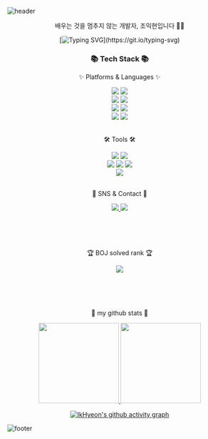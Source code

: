 <!--![header](https://capsule-render.vercel.app/api?type=waving&color=0:89f7fe,100:66a6ff&fontColor=FFFFFF&height=250&text=UU's%20GitHub&fontAlign=50&fontAlignY=40&animation=fadeIn&desc=welcome%20my%20GitHub)-->

![header](https://capsule-render.vercel.app/api?type=waving&color=0:96fbc4,100:f9f586&height=250&text=IkHeyon's%20GitHub&fontAlign=50&fontAlignY=40&animation=fadeIn&desc=welcome%20my%20GitHub)

<p align="center"> 배우는 것을 멈추지 않는 개발자, 조익현입니다 👩‍💻</p>

<div align=center>
	
[![Typing SVG](https://readme-typing-svg.demolab.com?font=Caveat&size=50&duration=3000&pause=1000&color=96fbc4&center=true&vCenter=true&repeat=false&random=false&width=800&height=100&lines=Hello%2C+I'm+Back-End+Developer+CHO+IKHYEON+!)](https://git.io/typing-svg)
</div>

<div align=center>
	<h3>📚 Tech Stack 📚</h3>
	<p>✨ Platforms & Languages ✨</p>
</div>
<div align="center">
	<img src="https://img.shields.io/badge/Java-007396?style=flat&logo=Conda-Forge&logoColor=white" />
	<img src="https://img.shields.io/badge/Python-3776AB?style=flat&logo=Python&logoColor=white" />
	<br>
	<img src="https://img.shields.io/badge/Spring-6DB33F?style=flat&logo=Spring&logoColor=white" />
	<img src="https://img.shields.io/badge/SpringBoot-6DB33F?style=flat&logo=SpringBoot&logoColor=white" />
<!-- 	<img src="https://img.shields.io/badge/Mybatis-000000?style=flat&logo=Fluentd&logoColor=white" /> -->
	<br>
	<img src="https://img.shields.io/badge/MySQL-4479A1?style=flat&logo=MySQL&logoColor=white" />
	<img src="https://img.shields.io/badge/PostgreSQL-4169E1?style=flat&logo=PostgreSQL&logoColor=white" />
	<br>
	<img src="https://img.shields.io/badge/Apache Kafka-231F20?style=flat&logo=Apache-Kafka&logoColor=white" />
	<img src="https://img.shields.io/badge/Redis-DC382D?style=flat&logo=Redis&logoColor=white" />
</div>
<br>
<div align=center>
	<p>🛠 Tools 🛠</p>
</div>
<div align=center>
	<img src="https://img.shields.io/badge/Intellij-000000?style=flat&logo=intellijidea&logoColor=white" />
	<img src="https://img.shields.io/badge/Visual%20Studio%20Code-007ACC?style=flat&logo=VisualStudioCode&logoColor=white" />
	<br>
	<img src="https://img.shields.io/badge/AWS-232F3E?style=flat&logo=AmazonAWS&logoColor=white" />
	<img src="https://img.shields.io/badge/Git-F05032?style=flat&logo=Git&logoColor=white" />
	<img src="https://img.shields.io/badge/GitHub-181717?style=flat&logo=GitHub&logoColor=white" />
	<br>
	<img src="https://img.shields.io/badge/Notion-000000?style=flat&logo=Notion&logoColor=white" />
	
</div>
<br>
<div align=center>
	<p>🎨 SNS & Contact 🎨</p>
</div>
<div align=center>
	<a href="https://velog.io/@nick9999">
		<img src="https://img.shields.io/badge/velog-20C997?style=flat&logo=velog&logoColor=white" />
	</a>
	<a href="mailto:andnatej281@gamil.com">
		<img src="https://img.shields.io/badge/Mail-EA4335?style=flat&logo=Gmail&logoColor=white" />
	</a>
<!-- 	<a href="https://www.miricanvas.com/v/12lfkjg">
		<img src="https://img.shields.io/badge/PortFolio-F1007E?style=flat&logo=googleslides&logoColor=white" />
	</a> -->
	<br>
	<br>
	<br>
	<br>
	<br>
</div>

<div align=center>
	<p>🏆 BOJ solved rank 🏆</p>
	<a href="https://solved.ac/andantej99"><img src="http://mazassumnida.wtf/api/v2/generate_badge?boj=andantej99" />
 	</a>
	<br>
	<br>
	<br>
	<br>
	<br>
</div>





<div align="center">
	<p>📌 my github stats 📌</p>
	<a href="https://github.com/CEO-Nick/">
  <img height="180em" src="https://github-readme-stats-eight-theta.vercel.app/api?username=CEO-Nick&show_icons=true&theme=default&hide_border=true&bg_color=20232a&icon_color=f9f586&text_color=f9f586&title_color=96fbc4&include_all_commits=true&count_private=true"/> 
<img height="180em" src="https://github-readme-stats-eight-theta.vercel.app/api/top-langs/?username=CEO-Nick&layout=compact&langs_count=8&theme=default&hide_border=true&bg_color=20232a&icon_color=f9f586&text_color=f9f586&title_color=96fbc4"/>
</a>



  <br>
  
  
  [![IkHyeon's github activity graph](https://github-readme-activity-graph.vercel.app/graph?username=CEO-Nick&bg_color=20232a&color=f9f586&title_color=96fbc4&line=f9f586&point=96fbc4)](https://github.com/ashutosh00710/github-readme-activity-graph)
</div>



![footer](https://capsule-render.vercel.app/api?type=waving&color=0:96fbc4,100:f9f586&customColorList=8,2,0,0,12&height=150&section=footer)
